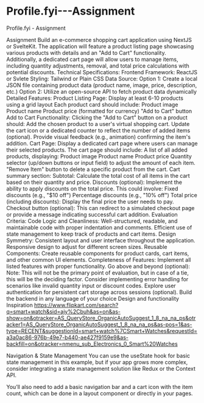 # Profile.fyi---Assignment
Profile.fyi - Assignment

Assignment
Build an e-commerce shopping cart application using NextJS or SvelteKit. The application will feature a product listing page showcasing various products with details and an "Add to Cart" functionality. Additionally, a dedicated cart page will allow users to manage items, including quantity adjustments, removal, and total price calculations with potential discounts.
Technical Specifications:
Frontend Framework: ReactJS or Svlete
Styling: Tailwind or Plain CSS
Data Source:
Option 1: Create a local JSON file containing product data (product name, image, price, description, etc.)
Option 2: Utilize an open-source API to fetch product data dynamically
Detailed Features:
Product Listing Page:
Display at least 6-10 products using a grid layout
Each product card should include:
Product image
Product name
Product price (formatted for currency)
"Add to Cart" button
Add to Cart Functionality:
Clicking the "Add to Cart" button on a product should:
Add the chosen product to a user's virtual shopping cart.
Update the cart icon or a dedicated counter to reflect the number of added items (optional).
Provide visual feedback (e.g., animation) confirming the item's addition.
Cart Page:
Display a dedicated cart page where users can manage their selected products.
The cart page should include:
A list of all added products, displaying:
Product image
Product name
Product price
Quantity selector (up/down buttons or input field) to adjust the amount of each item.
"Remove Item" button to delete a specific product from the cart.
Cart summary section:
Subtotal: Calculate the total cost of all items in the cart based on their quantity and price.
Discounts (optional): Implement the ability to apply discounts on the total price. This could involve:
Fixed discounts (e.g., "$10 off")
Percentage discounts (e.g., "10% off")
Total price (including discounts): Display the final price the user needs to pay.
Checkout button (optional): This can redirect to a simulated checkout page or provide a message indicating successful cart addition.
Evaluation Criteria:
Code Logic and Cleanliness:
Well-structured, readable, and maintainable code with proper indentation and comments.
Efficient use of state management to keep track of products and cart items.
Design Symmetry:
Consistent layout and user interface throughout the application.
Responsive design to adjust for different screen sizes.
Reusable Components:
Create reusable components for product cards, cart items, and other common UI elements.
Completeness of Features:
Implement all listed features with proper functionality.
Go above and beyond (optional):
Note: This will not be the primary point of evaluation, but in case of a tie, this will be the deciding factor.
Consider implementing error handling for scenarios like invalid quantity input or discount codes.
Explore user authentication for persistent cart storage across sessions (optional).
Build the backend in any language of your choice
Design and functionality Inspiration
https://www.flipkart.com/search?q=smart+watch&sid=ajy%2Cbuh&as=on&as-show=on&otracker=AS_QueryStore_OrganicAutoSuggest_1_8_na_na_ps&otracker1=AS_QueryStore_OrganicAutoSuggest_1_8_na_na_ps&as-pos=1&as-type=RECENT&suggestionId=smart+watch%7CSmart+Watches&requestId=a3a0ac86-976b-49e7-b440-ae427f9159e9&as-backfill=on&otracker=nmenu_sub_Electronics_0_Smart%20Watches














Navigation & State Management
You can use the useState hook for basic state management in this example, but if your app grows more complex, consider integrating a state management solution like Redux or the Context API.

You’ll also need to add a basic navigation bar and a cart icon with the item count, which can be done in a layout component or directly in your pages.
